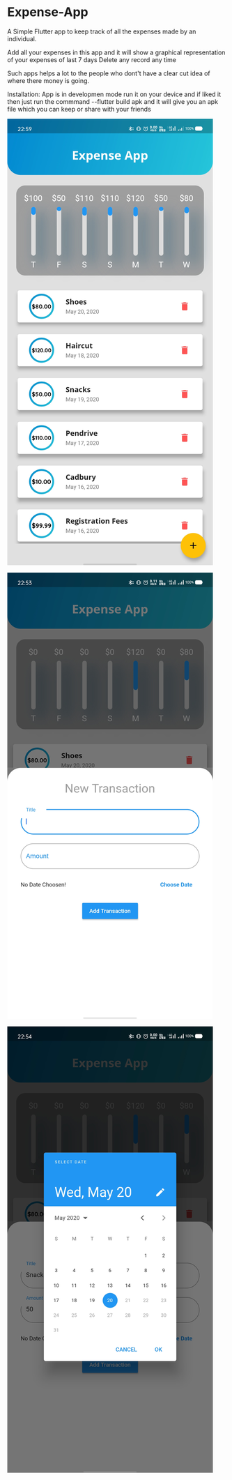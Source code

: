 # Expense-App
A Simple Flutter app to keep track of all the expenses made by an individual.

Add all your expenses in this app and it will show a graphical representation of your expenses of last 7 days
Delete any record any time 

Such apps helps a lot to the people who dont't have a clear cut idea of where there money is going.

Installation:
App is in developmen mode
run it on your device and if liked it then just run the commmand
--flutter build apk
and it will give you an apk file which you can keep or share with your friends


![Preview of the app](https://github.com/KumarArab/Expense-App/blob/master/image3.jpg?raw=true)

![Preview of the app](https://github.com/KumarArab/Expense-App/blob/master/image1.jpg?raw=true)

![Preview of the app](https://github.com/KumarArab/Expense-App/blob/master/image2.jpg?raw=true)

